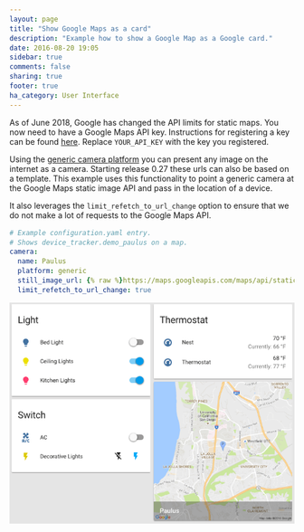 ```yaml
---
layout: page
title: "Show Google Maps as a card"
description: "Example how to show a Google Map as a Google card."
date: 2016-08-20 19:05
sidebar: true
comments: false
sharing: true
footer: true
ha_category: User Interface
---
```


As of June 2018, Google has changed the API limits for static maps.  You now need to have a Google Maps API key.  Instructions for registering a key can be found  [here](https://github.com/googlemaps/google-maps-services-python#api-keys).  Replace `YOUR_API_KEY` with the key you registered.

Using the [generic camera platform] you can present any image on the internet as a camera. Starting release 0.27 these urls can also be based on a template. This example uses this functionality to point a generic camera at the Google Maps static image API and pass in the location of a device.

It also leverages the `limit_refetch_to_url_change` option to ensure that we do not make a lot of requests to the Google Maps API.

```yaml
# Example configuration.yaml entry.
# Shows device_tracker.demo_paulus on a map.
camera:
  name: Paulus
  platform: generic
  still_image_url: {% raw %}https://maps.googleapis.com/maps/api/staticmap?center={{ states.device_tracker.demo_paulus.attributes.latitude }},{{ states.device_tracker.demo_paulus.attributes.longitude }}&zoom=13&size=500x500&maptype=roadmap&markers=color:blue%7Clabel:P%7C{{ states.device_tracker.demo_paulus.attributes.latitude }},{{ states.device_tracker.demo_paulus.attributes.longitude }}{% endraw %}&key=YOUR_API_KEY
  limit_refetch_to_url_change: true
```

<p class='img'>
  <img src='/images/components/camera/generic-google-maps.png' alt='Screenshot showing Google Maps integration in Home Assistant front end.'>
</p>

[generic camera platform]: /components/camera.generic/
